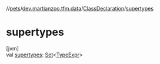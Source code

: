 //[pets](../../../index.md)/[dev.martianzoo.tfm.data](../index.md)/[ClassDeclaration](index.md)/[supertypes](supertypes.md)

# supertypes

[jvm]\
val [supertypes](supertypes.md): [Set](https://kotlinlang.org/api/latest/jvm/stdlib/kotlin.collections/-set/index.html)&lt;[TypeExpr](../../dev.martianzoo.tfm.pets.ast/-type-expr/index.md)&gt;
